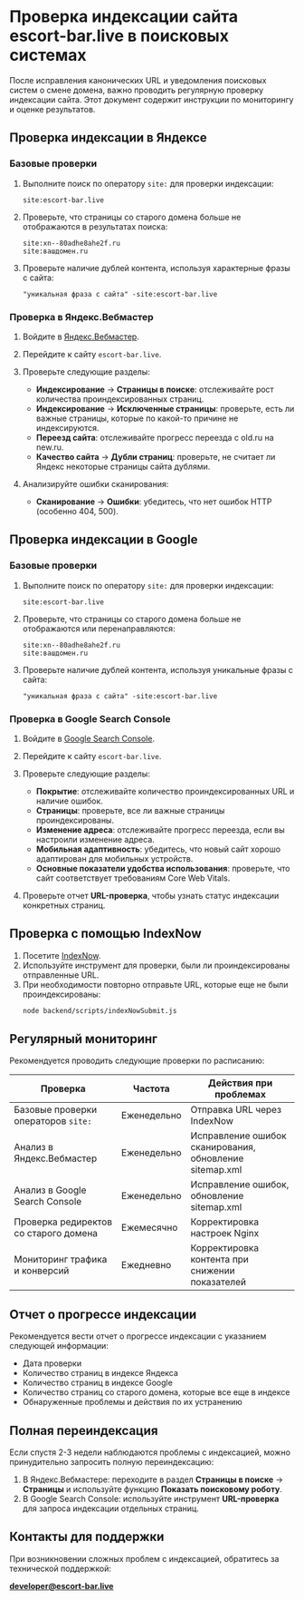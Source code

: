 # Проверка индексации сайта escort-bar.live в поисковых системах

После исправления канонических URL и уведомления поисковых систем о смене домена, важно проводить регулярную проверку индексации сайта. Этот документ содержит инструкции по мониторингу и оценке результатов.

## Проверка индексации в Яндексе

### Базовые проверки

1. Выполните поиск по оператору `site:` для проверки индексации:
   ```
   site:escort-bar.live
   ```

2. Проверьте, что страницы со старого домена больше не отображаются в результатах поиска:
   ```
   site:xn--80adhe8ahe2f.ru
   site:вашдомен.ru
   ```

3. Проверьте наличие дублей контента, используя характерные фразы с сайта:
   ```
   "уникальная фраза с сайта" -site:escort-bar.live
   ```

### Проверка в Яндекс.Вебмастер

1. Войдите в [Яндекс.Вебмастер](https://webmaster.yandex.ru/).
2. Перейдите к сайту `escort-bar.live`.
3. Проверьте следующие разделы:
   - **Индексирование** → **Страницы в поиске**: отслеживайте рост количества проиндексированных страниц.
   - **Индексирование** → **Исключенные страницы**: проверьте, есть ли важные страницы, которые по какой-то причине не индексируются.
   - **Переезд сайта**: отслеживайте прогресс переезда с old.ru на new.ru.
   - **Качество сайта** → **Дубли страниц**: проверьте, не считает ли Яндекс некоторые страницы сайта дублями.

4. Анализируйте ошибки сканирования:
   - **Сканирование** → **Ошибки**: убедитесь, что нет ошибок HTTP (особенно 404, 500).

## Проверка индексации в Google

### Базовые проверки

1. Выполните поиск по оператору `site:` для проверки индексации:
   ```
   site:escort-bar.live
   ```

2. Проверьте, что страницы со старого домена больше не отображаются или перенаправляются:
   ```
   site:xn--80adhe8ahe2f.ru
   site:вашдомен.ru
   ```

3. Проверьте наличие дублей контента, используя уникальные фразы с сайта:
   ```
   "уникальная фраза с сайта" -site:escort-bar.live
   ```

### Проверка в Google Search Console

1. Войдите в [Google Search Console](https://search.google.com/search-console).
2. Перейдите к сайту `escort-bar.live`.
3. Проверьте следующие разделы:
   - **Покрытие**: отслеживайте количество проиндексированных URL и наличие ошибок.
   - **Страницы**: проверьте, все ли важные страницы проиндексированы.
   - **Изменение адреса**: отслеживайте прогресс переезда, если вы настроили изменение адреса.
   - **Мобильная адаптивность**: убедитесь, что новый сайт хорошо адаптирован для мобильных устройств.
   - **Основные показатели удобства использования**: проверьте, что сайт соответствует требованиям Core Web Vitals.

4. Проверьте отчет **URL-проверка**, чтобы узнать статус индексации конкретных страниц.

## Проверка с помощью IndexNow

1. Посетите [IndexNow](https://www.indexnow.org/).
2. Используйте инструмент для проверки, были ли проиндексированы отправленные URL.
3. При необходимости повторно отправьте URL, которые еще не были проиндексированы:
   ```bash
   node backend/scripts/indexNowSubmit.js
   ```

## Регулярный мониторинг

Рекомендуется проводить следующие проверки по расписанию:

| Проверка | Частота | Действия при проблемах |
|----------|---------|------------------------|
| Базовые проверки операторов `site:` | Еженедельно | Отправка URL через IndexNow |
| Анализ в Яндекс.Вебмастер | Еженедельно | Исправление ошибок сканирования, обновление sitemap.xml |
| Анализ в Google Search Console | Еженедельно | Исправление ошибок, обновление sitemap.xml |
| Проверка редиректов со старого домена | Ежемесячно | Корректировка настроек Nginx |
| Мониторинг трафика и конверсий | Ежедневно | Корректировка контента при снижении показателей |

## Отчет о прогрессе индексации

Рекомендуется вести отчет о прогрессе индексации с указанием следующей информации:

- Дата проверки
- Количество страниц в индексе Яндекса
- Количество страниц в индексе Google
- Количество страниц со старого домена, которые все еще в индексе
- Обнаруженные проблемы и действия по их устранению

## Полная переиндексация

Если спустя 2-3 недели наблюдаются проблемы с индексацией, можно принудительно запросить полную переиндексацию:

1. В Яндекс.Вебмастере: переходите в раздел **Страницы в поиске** → **Страницы** и используйте функцию **Показать поисковому роботу**.
2. В Google Search Console: используйте инструмент **URL-проверка** для запроса индексации отдельных страниц.

## Контакты для поддержки

При возникновении сложных проблем с индексацией, обратитесь за технической поддержкой:

**developer@escort-bar.live** 
